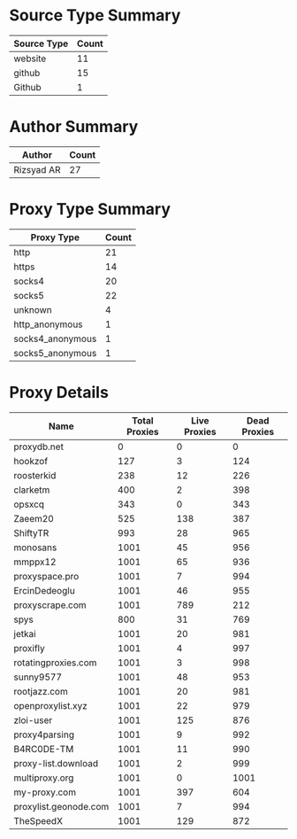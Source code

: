# Source Type Summary

| Source Type | Count |
|-------------|-------|
| website | 11 |
| github | 15 |
| Github | 1 |


# Author Summary

| Author | Count |
|--------|-------|
| Rizsyad AR | 27 |


# Proxy Type Summary

| Proxy Type | Count |
|------------|-------|
| http | 21 |
| https | 14 |
| socks4 | 20 |
| socks5 | 22 |
| unknown | 4 |
| http_anonymous | 1 |
| socks4_anonymous | 1 |
| socks5_anonymous | 1 |


# Proxy Details

| Name | Total Proxies | Live Proxies | Dead Proxies |
|------|---------------|--------------|---------------|
| proxydb.net | 0 | 0 | 0 |
| hookzof | 127 | 3 | 124 |
| roosterkid | 238 | 12 | 226 |
| clarketm | 400 | 2 | 398 |
| opsxcq | 343 | 0 | 343 |
| Zaeem20 | 525 | 138 | 387 |
| ShiftyTR | 993 | 28 | 965 |
| monosans | 1001 | 45 | 956 |
| mmppx12 | 1001 | 65 | 936 |
| proxyspace.pro | 1001 | 7 | 994 |
| ErcinDedeoglu | 1001 | 46 | 955 |
| proxyscrape.com | 1001 | 789 | 212 |
| spys | 800 | 31 | 769 |
| jetkai | 1001 | 20 | 981 |
| proxifly | 1001 | 4 | 997 |
| rotatingproxies.com | 1001 | 3 | 998 |
| sunny9577 | 1001 | 48 | 953 |
| rootjazz.com | 1001 | 20 | 981 |
| openproxylist.xyz | 1001 | 22 | 979 |
| zloi-user | 1001 | 125 | 876 |
| proxy4parsing | 1001 | 9 | 992 |
| B4RC0DE-TM | 1001 | 11 | 990 |
| proxy-list.download | 1001 | 2 | 999 |
| multiproxy.org | 1001 | 0 | 1001 |
| my-proxy.com | 1001 | 397 | 604 |
| proxylist.geonode.com | 1001 | 7 | 994 |
| TheSpeedX | 1001 | 129 | 872 |
